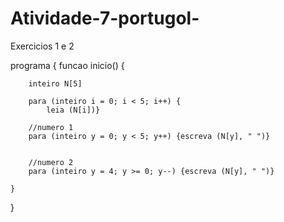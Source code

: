 # Atividade-7-portugol-

Exercicios 1 e 2

programa {
	funcao inicio() {
		
		inteiro N[5]
		
		para (inteiro i = 0; i < 5; i++) {
		    leia (N[i])}
		
		//numero 1
		para (inteiro y = 0; y < 5; y++) {escreva (N[y], " ")}
		
		
		//numero 2
		para (inteiro y = 4; y >= 0; y--) {escreva (N[y], " ")}
		 
	}
}
